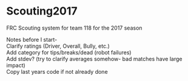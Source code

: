 # Scouting2017
FRC Scouting system for team 118 for the 2017 season

Notes before I start-  
Clarify ratings (Driver, Overall, Bully, etc.)  
Add category for tips/breaks/dead (robot failures)  
Add stdev? (try to clarify averages somehow- bad matches have large impact)  
Copy last years code if not already done
